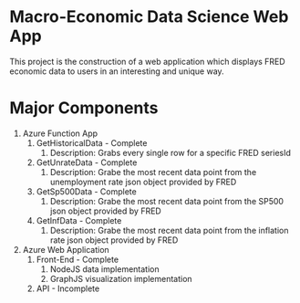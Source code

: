 # Macro-Economic Data Science Web App

This project is the construction of a web application which displays FRED economic data to users in an interesting and unique way. 

# Major Components
1. Azure Function App
    1. GetHistoricalData - Complete
        1. Description: Grabs every single row for a specific FRED seriesId
    1. GetUnrateData - Complete
        1. Description: Grabe the most recent data point from the unemployment rate json object provided by FRED
    1. GetSp500Data - Complete
        1. Description: Grabe the most recent data point from the SP500 json object provided by FRED
    1. GetInfData - Complete
        1. Description: Grabe the most recent data point from the inflation rate json object provided by FRED
1. Azure Web Application
    1. Front-End - Complete
        1. NodeJS data implementation
        1. GraphJS visualization implementation
    1. API - Incomplete


